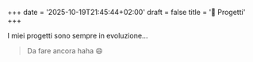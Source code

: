 +++
date = '2025-10-19T21:45:44+02:00'
draft = false
title = '🚀 Progetti'
+++

I miei progetti sono sempre in evoluzione…  

> Da fare ancora haha 😄
